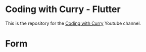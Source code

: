 # Coding with Curry - Flutter

This is the repository for the [Coding with Curry](https://www.youtube.com/channel/UCLBhrKXc9CQczo1vBA6w_mA??sub_confirmation=1) Youtube channel.
# Form
